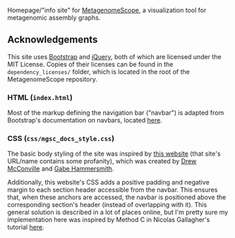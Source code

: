 Homepage/"info site" for
[MetagenomeScope](http://github.com/marbl/MetagenomeScope), a
visualization tool for metagenomic assembly graphs.

## Acknowledgements
This site uses [Bootstrap](http://getbootstrap.com/) and
[jQuery](http://jquery.com/), both of which are licensed under the MIT License.
Copies of their licenses can be found in the `dependency_licenses/` folder,
which is located in the root of the MetagenomeScope repository.

### HTML (`index.html`)

Most of the markup defining the navigation bar ("navbar") is adapted from
Bootstrap's documentation on navbars, located
[here](https://getbootstrap.com/docs/3.3/components/#navbar).

### CSS (`css/mgsc_docs_style.css`)

The basic body styling of the site was inspired by
[this website](http://bettermotherfuckingwebsite.com/)
(that site's URL/name contains some profanity), which was created by
[Drew McConville](https://twitter.com/drew_mc) and
[Gabe Hammersmith](https://twitter.com/gabehammersmith).

Additionally, this website's CSS adds a positive padding and negative margin
to each section header accessible from the navbar. This ensures that, when these
anchors are accessed, the navbar is positioned above the corresponding section's
header (instead of overlapping with it).
This general solution is described in a lot of places online, but I'm pretty
sure my implementation here was inspired by Method C in Nicolas Gallagher's
tutorial [here](http://nicolasgallagher.com/jump-links-and-viewport-positioning/demo/#method-C).
